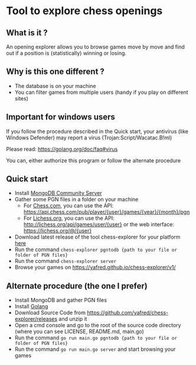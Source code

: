 # Tool to explore chess openings 

## What is it ?

An opening explorer allows you to browse games move by move and find out if a position is (statistically) winning or losing.

## Why is this one different ?

  * The database is on your machine
  * You can filter games from multiple users (handy if you play on different sites)

## Important for windows users

If you follow the procedure described in the Quick start, your antivirus (like Windows Defender) may report a virus (Trojan:Script/Wacatac.B!ml)

Please read: https://golang.org/doc/faq#virus

You can, either authorize this program or follow the alternate procedure

## Quick start
  * Install [MongoDB Community Server](https://www.mongodb.com/try/download/community)
  * Gather some PGN files in a folder on your machine
    * For [Chess.com](https://chess.com), you can use the API: https://api.chess.com/pub/player/{user}/games/{year}/{month}/pgn
    * For [Lichess.org](https://lichess.org), you can use the API: http://lichess.org/api/games/user/{user} or the web interface: https://lichess.org/@/{user}
  * Download latest release of the tool chess-explorer for your platform [here](https://github.com/yafred/chess-explorer/releases)
  * Run the command `chess-explorer pgntodb {path to your file or folder of PGN files}`
  * Run the command `chess-explorer server` 
  * Browse your games on https://yafred.github.io/chess-explorer/v1/

## Alternate procedure (the one I prefer)
  * Install MongoDB and gather PGN files
  * Install [Golang](https://golang.org/doc/install) 
  * Download Source Code from https://github.com/yafred/chess-explorer/releases and unzip it
  * Open a cmd console and go to the root of the source code directory (where you can see LICENSE, README.md, main.go)
  * Run the command `go run main.go pgntodb {path to your file or folder of PGN files}`
  * Run the command `go run main.go server` and start browsing your games



